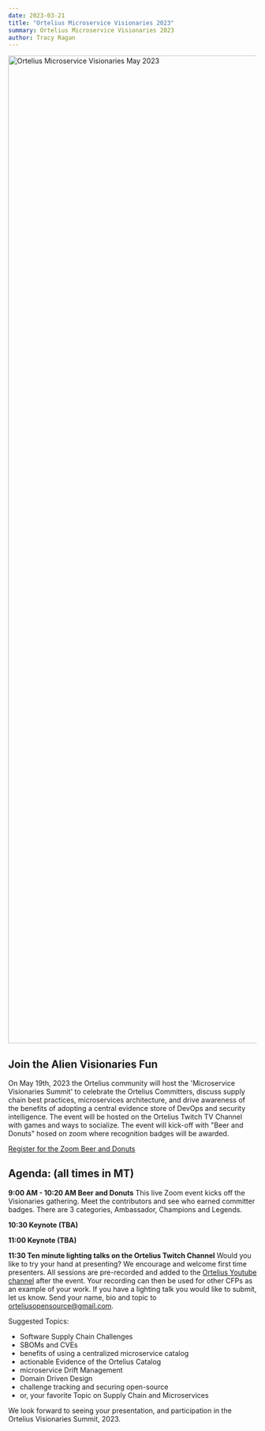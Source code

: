 ```yaml
---
date: 2023-03-21
title: "Ortelius Microservice Visionaries 2023"
summary: Ortelius Microservice Visionaries 2023
author: Tracy Ragan
---
```


<div class="col-center">
<img src="/images/ortelius-visionaries-banner-May23.png" alt="Ortelius Microservice Visionaries May 2023" height="2000px" width="1000px" />
</div>
<p></p>

## Join the Alien Visionaries Fun

On May 19th, 2023 the Ortelius community will host the 'Microservice Visionaries Summit' to celebrate the Ortelius Committers, discuss supply chain best practices, microservices architecture, and drive awareness of the benefits of adopting a central evidence store of DevOps and security intelligence. The event will be hosted on the Ortelius Twitch TV Channel with games and ways to socialize. The event will kick-off with "Beer and Donuts" hosed on zoom where recognition badges will be awarded.

[Register for the Zoom Beer and Donuts](https://us02web.zoom.us/webinar/register/WN_sJk9eicjQOOcTFcbPWwC0w)

## Agenda: (all times in MT)

<strong>9:00 AM - 10:20 AM Beer and Donuts</strong>
This live Zoom event kicks off the Visionaries gathering. Meet the contributors and see who earned committer badges. There are 3 categories, Ambassador, Champions and Legends.

<strong>10:30 Keynote (TBA)</strong>

<strong>11:00 Keynote (TBA)</strong>

<strong>11:30 Ten minute lighting talks on the Ortelius Twitch Channel</strong>
Would you like to try your hand at presenting? We encourage and welcome first time presenters. All sessions are pre-recorded and added to the [Ortelius Youtube channel](https://www.youtube.com/channel/UCw2LfF0mqkaXdvqfVnIPWmw) after the event. Your recording can then be used for other CFPs as an example of your work. If you have a lighting talk you would like to submit, let us know. Send your name, bio and topic to [orteliusopensource@gmail.com](mailto:orteliusopensource@gmail.com).

Suggested Topics:

- Software Supply Chain Challenges
- SBOMs and CVEs
- benefits of using a centralized microservice catalog
- actionable Evidence of the Ortelius Catalog
- microservice Drift Management
- Domain Driven Design
- challenge tracking and securing open-source
- or, your favorite Topic on Supply Chain and Microservices

We look forward to seeing your presentation, and participation in the Ortelius Visionaries Summit, 2023. 